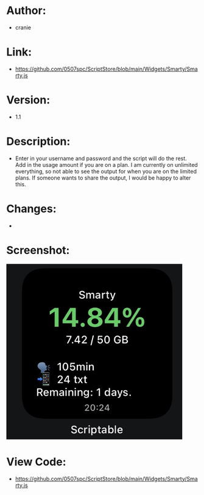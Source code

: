 # Author: 
- cranie
# Link:
- https://github.com/0507spc/ScriptStore/blob/main/Widgets/Smarty/Smarty.js
# Version:
- 1.1
# Description:
- Enter in your username and password and the script will do the rest. Add in the usage amount if you are on a plan. I am currently on unlimited everything, so not able to see the output for when you are on the limited plans. If someone wants to share the output, I would be happy to alter this.
# Changes:
- 
# Screenshot:
![Small Widget](https://github.com/0507spc/ScriptStore/blob/main/Widgets/Smarty/Small.jpg?raw=true)
# View Code:
- https://github.com/0507spc/ScriptStore/blob/main/Widgets/Smarty/Smarty.js
